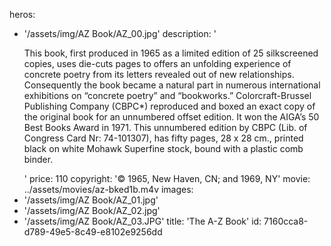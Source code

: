 heros:
  - '/assets/img/AZ Book/AZ_00.jpg'
description: '<p>This book, first produced in 1965 as a limited edition of 25 silkscreened copies, uses die-cuts pages to offers an unfolding experience of concrete poetry from its letters revealed out of new relationships. Consequently the book became a natural part in numerous international exhibitions on “concrete poetry” and “bookworks.” Colorcraft-Brussel Publishing Company (CBPC*) reproduced and boxed an exact copy of the original book for an unnumbered offset edition. It won the AIGA’s 50 Best Books Award in 1971. This unnumbered edition by CBPC (Lib. of Congress Card Nr: 74-101307), has fifty pages, 28 x 28 cm., printed black on white Mohawk Superfine stock, bound with a plastic comb binder.<br></p>'
price: 110
copyright: '© 1965, New Haven, CN; and 1969, NY'
movie: ../assets/movies/az-bked1b.m4v
images:
  - '/assets/img/AZ Book/AZ_01.jpg'
  - '/assets/img/AZ Book/AZ_02.jpg'
  - '/assets/img/AZ Book/AZ_03.JPG'
title: 'The A-Z Book'
id: 7160cca8-d789-49e5-8c49-e8102e9256dd
